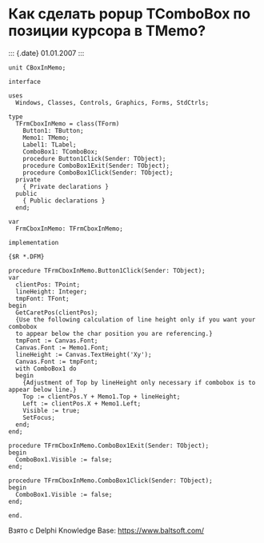 Как сделать popup TComboBox по позиции курсора в TMemo?
=======================================================

::: {.date}
01.01.2007
:::

    unit CBoxInMemo;
     
    interface
     
    uses
      Windows, Classes, Controls, Graphics, Forms, StdCtrls;
     
    type
      TFrmCboxInMemo = class(TForm)
        Button1: TButton;
        Memo1: TMemo;
        Label1: TLabel;
        ComboBox1: TComboBox;
        procedure Button1Click(Sender: TObject);
        procedure ComboBox1Exit(Sender: TObject);
        procedure ComboBox1Click(Sender: TObject);
      private
        { Private declarations }
      public
        { Public declarations }
      end;
     
    var
      FrmCboxInMemo: TFrmCboxInMemo;
     
    implementation
     
    {$R *.DFM}
     
    procedure TFrmCboxInMemo.Button1Click(Sender: TObject);
    var
      clientPos: TPoint;
      lineHeight: Integer;
      tmpFont: TFont;
    begin
      GetCaretPos(clientPos);
      {Use the following calculation of line height only if you want your combobox
      to appear below the char position you are referencing.}
      tmpFont := Canvas.Font;
      Canvas.Font := Memo1.Font;
      lineHeight := Canvas.TextHeight('Xy');
      Canvas.Font := tmpFont;
      with ComboBox1 do
      begin
        {Adjustment of Top by lineHeight only necessary if combobox is to appear below line.}
        Top := clientPos.Y + Memo1.Top + lineHeight;
        Left := clientPos.X + Memo1.Left;
        Visible := true;
        SetFocus;
      end;
    end;
     
    procedure TFrmCboxInMemo.ComboBox1Exit(Sender: TObject);
    begin
      ComboBox1.Visible := false;
    end;
     
    procedure TFrmCboxInMemo.ComboBox1Click(Sender: TObject);
    begin
      ComboBox1.Visible := false;
    end;
     
    end.

Взято с Delphi Knowledge Base: <https://www.baltsoft.com/>
